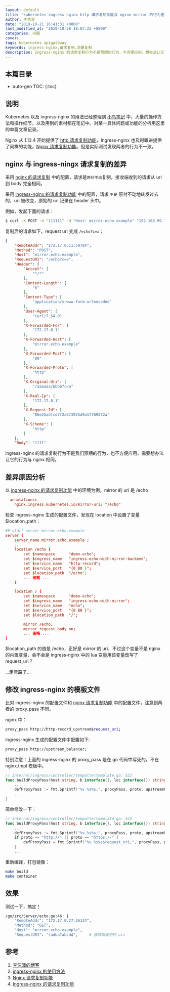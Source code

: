 ```yaml
---
layout: default
title: "kubernetes ingress-nginx http 请求复制功能与 nginx mirror 的行为差异"
author: 李佶澳
date: "2019-10-21 16:41:31 +0800"
last_modified_at: "2019-10-28 18:07:22 +0800"
categories: 问题
cover:
tags: kubernetes apigateway
keywords: ingress-nginx,请求复制,流量复制
description: ingress-nginx 的请求复制行为不是预期的行为，不方便应用，想办法让它与 nginx mirror 相同
---
```


## 本篇目录

* auto-gen TOC:
{:toc}

## 说明

Kubernetes 以及 ingress-nginx 的用法已经整理到 [小鸟笔记][2] 中，大量的操作方法和操作细节，以及用到的素材都在笔记中。对某一具体问题或功能的分析用这里的单篇文章记录。

Nginx 从 1.13.4 开始提供了 [ http 请求复制功能][3]，Ingress-nginx 也及时跟进提供了同样的功能，[Nginx 请求复制功能][3]。但是实际测试发现两者的行为不一致。

## nginx 与 ingress-ningx 请求复制的差异

采用 [nginx 的请求复制][3] 中的配置，请求是`原封不动`复制，接收端收到的请求从 uri 到 body 完全相同。

采用 [ingress-nginx 的请求复制功能][4] 中的配置，请求 `不是` 原封不动地转发过去的，uri 被改变，原始的 uri 记录在 header 头中。

例如，发起下面的请求：

```sh
$ curl -X POST -d "111111" -H "Host: mirror.echo.example" "192.168.99.100:30933/aaaaaa/bbbb?c=a"
```

复制后的请求如下，request uri 变成 `/echo?c=a`：

```json
{
    "RemoteAddr": "172.17.0.11:59784",
    "Method": "POST",
    "Host": "mirror.echo.example",
    "RequestURI": "/echo?c=a",
    "Header": {
        "Accept": [
            "*/*"
        ],
        "Content-Length": [
            "6"
        ],
        "Content-Type": [
            "application/x-www-form-urlencoded"
        ],
        "User-Agent": [
            "curl/7.54.0"
        ],
        "X-Forwarded-For": [
            "172.17.0.1"
        ],
        "X-Forwarded-Host": [
            "mirror.echo.example"
        ],
        "X-Forwarded-Port": [
            "80"
        ],
        "X-Forwarded-Proto": [
            "http"
        ],
        "X-Original-Uri": [
            "/aaaaaa/bbbb?c=a"
        ],
        "X-Real-Ip": [
            "172.17.0.1"
        ],
        "X-Request-Id": [
            "86e25adfcd7f2a673925d9a17769272a"
        ],
        "X-Scheme": [
            "http"
        ]
    },
    "Body": "1111"
```

ingress-nginx 的请求复制行为不是我们预期的行为，也不方便应用，需要想办法让它的行为与 nginx 相同。

## 差异原因分析

以 [ingress-nginx 的请求复制功能][4] 中的环境为例，mirror 的 uri 是 /echo

```conf
  annotations:
    nginx.ingress.kubernetes.io/mirror-uri: "/echo"
```

检查 ingress-nginx 生成的配置文件，发现在 location 中设置了变量 $location_path：

```conf
## start server mirror.echo.example
server {
    server_name mirror.echo.example ;
    ...
    location /echo {
        set $namespace      "demo-echo";
        set $ingress_name   "ingress-echo-with-mirror-backend";
        set $service_name   "http-record";
        set $service_port   "{0 80 }";
        set $location_path  "/echo";
        ... 省略 ...
    }

    location / {
        set $namespace      "demo-echo";
        set $ingress_name   "ingress-echo-with-mirror";
        set $service_name   "echo";
        set $service_port   "{0 80 }";
        set $location_path  "/";

        mirror /echo;
        mirror_request_body on;
        ... 省略 ...
}
```

$location_path 的值是 /echo，正好是 mirror 的 uri，不过这个变量不是 nginx 的内置变量，会不会是 ingress-nginx 中的 lua 变量用该变量改写了 request_uri？

...走弯路了...

## 修改 ingress-nginx 的模板文件

比对 ingress-nginx 的配置文件和 [nginx 请求复制功能][3] 中的配置文件，注意到两者的 proxy_pass 不同。

nginx 中：

```sh
proxy_pass http://http-record_upstream$request_uri;
```

ingress-nginx 生成的配置文件中配置如下:

```sh
proxy_pass http://upstream_balancer;
```

特别注意：上面的 ingress-nginx 的 proxy_pass 是在 go 代码中写死的，不在 nginx.tmpl 模板中。

```go
// internal/ingress/controller/tempalte/template.go: 522
func buildProxyPass(host string, b interface{}, loc interface{}) string {
    ...
    defProxyPass := fmt.Sprintf("%v %s%s;", proxyPass, proto, upstreamName)
    ...
}
```

简单修改一下：

```go
// internal/ingress/controller/tempalte/template.go: 522
func buildProxyPass(host string, b interface{}, loc interface{}) string {
    ...
    defProxyPass := fmt.Sprintf("%v %s%s;", proxyPass, proto, upstreamName)
    if proto == "http://" || proto == "https://" {
        defProxyPass = fmt.Sprintf("%v %s%s$request_uri;", proxyPass, proto, upstreamName)
    }
    ...
```

重新编译，打包镜像：

```sh
make build
make container
```

## 效果

测试一下，搞定！

```sh
/go/src/Server/echo.go:46: {
    "RemoteAddr": "172.17.0.27:36124",
    "Method": "GET",
    "Host": "mirror.echo.example",
    "RequestURI": "/adba?abcdd",     # 接收端收到的 uri
```

## 参考

1. [李佶澳的博客][1]
2. [ingress-nginx 的使用方法][2]
3. [Nginx 请求复制功能][3]
4. [Ingress-nginx 的请求复制功能][4]

[1]: https://www.lijiaocn.com "李佶澳的博客"
[2]: https://www.lijiaocn.com/soft/k8s/ingress-nginx/ "ingress-nginx 的使用方法"
[3]: https://www.lijiaocn.com/soft/nginx/mirror.html "Nginx 请求复制功能"
[4]: https://www.lijiaocn.com/soft/k8s/ingress-nginx/mirror.html "Ingress-nginx 的请求复制功能"
